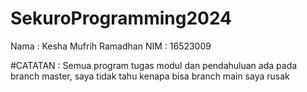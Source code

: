 # SekuroProgramming2024

Nama : Kesha Mufrih Ramadhan
NIM : 16523009

#CATATAN :
Semua program tugas modul dan pendahuluan ada pada branch master, saya tidak tahu kenapa bisa branch main saya rusak
